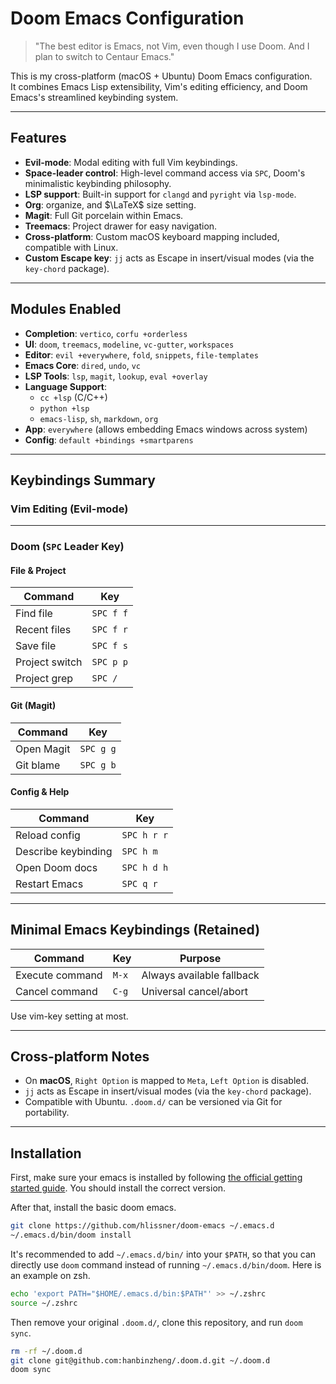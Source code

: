 # Doom Emacs Configuration

> "The best editor is Emacs, not Vim, even though I use Doom. And I plan to switch to Centaur Emacs."

This is my cross-platform (macOS + Ubuntu) Doom Emacs configuration.  
It combines Emacs Lisp extensibility, Vim's editing efficiency, and Doom Emacs's streamlined keybinding system.

---

## Features

- **Evil-mode**: Modal editing with full Vim keybindings.
- **Space-leader control**: High-level command access via `SPC`, Doom's minimalistic keybinding philosophy.
- **LSP support**: Built-in support for `clangd` and `pyright` via `lsp-mode`.
- **Org**: organize, and $\LaTeX$ size setting.
- **Magit**: Full Git porcelain within Emacs.
- **Treemacs**: Project drawer for easy navigation.
- **Cross-platform**: Custom macOS keyboard mapping included, compatible with Linux.
- **Custom Escape key**: `jj` acts as Escape in insert/visual modes (via the `key-chord` package).

---

## Modules Enabled

- **Completion**: `vertico`, `corfu +orderless`
- **UI**: `doom`, `treemacs`, `modeline`, `vc-gutter`, `workspaces`
- **Editor**: `evil +everywhere`, `fold`, `snippets`, `file-templates`
- **Emacs Core**: `dired`, `undo`, `vc`
- **LSP Tools**: `lsp`, `magit`, `lookup`, `eval +overlay`
- **Language Support**:
  - `cc +lsp` (C/C++)
  - `python +lsp`
  - `emacs-lisp`, `sh`, `markdown`, `org`
- **App**: `everywhere` (allows embedding Emacs windows across system)
- **Config**: `default +bindings +smartparens`

---

## Keybindings Summary

### Vim Editing (Evil-mode)

---

### Doom (`SPC` Leader Key)

#### File & Project

| Command        | Key       |
| -------------- | --------- |
| Find file      | `SPC f f` |
| Recent files   | `SPC f r` |
| Save file      | `SPC f s` |
| Project switch | `SPC p p` |
| Project grep   | `SPC /`   |


#### Git (Magit)

| Command    | Key       |
| ---------- | --------- |
| Open Magit | `SPC g g` |
| Git blame  | `SPC g b` |

#### Config & Help

| Command             | Key         |
| ------------------- | ----------- |
| Reload config       | `SPC h r r` |
| Describe keybinding | `SPC h m`   |
| Open Doom docs      | `SPC h d h` |
| Restart Emacs       | `SPC q r`   |

---

## Minimal Emacs Keybindings (Retained)

| Command         | Key   | Purpose                   |
| --------------- | ----- | ------------------------- |
| Execute command | `M-x` | Always available fallback |
| Cancel command  | `C-g` | Universal cancel/abort    |

Use vim-key setting at most. 

---

## Cross-platform Notes

- On **macOS**, `Right Option` is mapped to `Meta`, `Left Option` is disabled.
- `jj` acts as Escape in insert/visual modes (via the `key-chord` package).
- Compatible with Ubuntu. `.doom.d/` can be versioned via Git for portability.

---

## Installation

First, make sure your emacs is installed by following [the official getting started guide](https://github.com/doomemacs/doomemacs/blob/master/docs/getting_started.org#install). You should install the correct version. 

After that, install the basic doom emacs. 

```bash
git clone https://github.com/hlissner/doom-emacs ~/.emacs.d
~/.emacs.d/bin/doom install
```

It's recommended to add `~/.emacs.d/bin/` into your `$PATH`, so that you can directly use `doom` command instead of running `~/.emacs.d/bin/doom`. Here is an example on zsh. 

```bash
echo 'export PATH="$HOME/.emacs.d/bin:$PATH"' >> ~/.zshrc
source ~/.zshrc
```

Then remove your original `.doom.d/`, clone this repository, and run `doom sync`.

```bash
rm -rf ~/.doom.d
git clone git@github.com:hanbinzheng/.doom.d.git ~/.doom.d
doom sync
```
